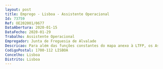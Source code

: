 ```yaml
--- 
layout: post
title: Emprego - Lisboa - Assistente Operacional
Id: 73759
Ref: OE202001/0677
DataAbertura: 2020-01-15
DataFecho: 2020-01-29
Trabalho: Assistente Operacional
Empregador: Junta de Freguesia de Alvalade
Descricao: Para além das funções constantes do mapa anexo à LTFP, os Assistentes operacionais (área de Área de atividade   Auxiliar de Ação Educativa) irão também desempenhar tarefas relacionadas com o seguinte  Apoio à atividade docente de âmbito curricular e de enriquecimento do currículo  tarefas de enquadramento e acompanhamento de crianças e jovens, nomeadamente, no âmbito da animação sócio educativa e de apoio à família  apoio específico a crianças e jovens portadores de deficiência  acompanhamento das crianças nas atividades educativas e ou lúdicas, proporcionando lhes ambiente adequado bem como controlar essas atividades  vigiar as crianças durante o repouso e na sala de aula  assistência a crianças nos transportes, nos recreios, nos passeios e visitas de estudo  zelar pela conservação e boa utilização das instalações, bem como do material e equipamento didático necessário ao desenvolvimento educativo.
CodigoPostal: 1700-112 LISBOA
Concelho: Lisboa
Distrito: Lisboa
--- 
```

